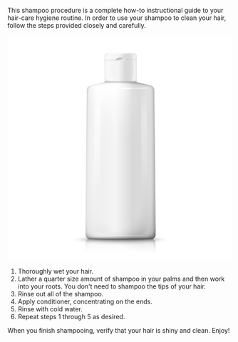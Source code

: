 This shampoo procedure is a complete how-to instructional guide to your hair-care hygiene routine. In order to use your shampoo to clean your hair, follow the steps provided closely and carefully.

![shampoo](./bottle.jpg)

1. Thoroughly wet your hair.
2. Lather a quarter size amount of shampoo in your palms and then work into your roots. You don't need to shampoo the tips of your hair.
3. Rinse out all of the shampoo.
4. Apply conditioner, concentrating on the ends.
5. Rinse with cold water.
6. Repeat steps 1 through 5 as desired.

When you finish shampooing, verify that your hair is shiny and clean. Enjoy!
